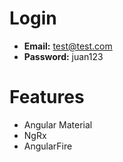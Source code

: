 # Login
* **Email:** test@test.com
*  **Password:** juan123

# Features
* Angular Material
* NgRx
* AngularFire